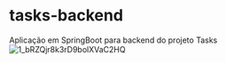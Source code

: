 # tasks-backend
Aplicação em SpringBoot para backend do projeto Tasks
![1_bRZQjr8k3rD9bolXVaC2HQ](https://user-images.githubusercontent.com/43505484/198336620-b33b06f1-53ba-4710-b638-205bf21282aa.png)
